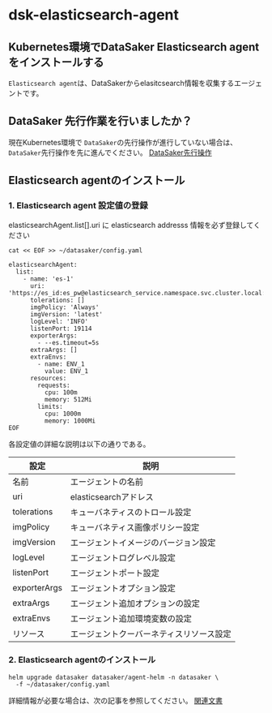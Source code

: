# dsk-elasticsearch-agent

## Kubernetes環境でDataSaker Elasticsearch agentをインストールする

`Elasticsearch agent`は、DataSakerからelasitcsearch情報を収集するエージェントです。

## DataSaker 先行作業を行いましたか？

現在Kubernetes環境で `DataSaker`の先行操作が進行していない場合は、 `DataSaker`先行操作を先に進んでください。 [DataSaker先行操作](dsk-elasticsearch-agent/ja/$%7BPREPARATION\_MANUAL\_JP%7D/)

## Elasticsearch agentのインストール

### 1. Elasticsearch agent 設定値の登録

elasticsearchAgent.list\[].uri に elasticsearch addresss 情報を必ず登録してください
```shell
cat << EOF >> ~/datasaker/config.yaml

elasticsearchAgent:
  list:
    - name: 'es-1'
      uri: 'https://es_id:es_pw@elasticsearch_service.namespace.svc.cluster.local:9200'
      tolerations: []
      imgPolicy: 'Always'
      imgVersion: 'latest'
      logLevel: 'INFO'
      listenPort: 19114
      exporterArgs:
        - --es.timeout=5s
      extraArgs: []
      extraEnvs:
        - name: ENV_1
          value: ENV_1
      resources:
        requests:
          cpu: 100m
          memory: 512Mi
        limits:
          cpu: 1000m
          memory: 1000Mi
EOF
```
各設定値の詳細な説明は以下の通りである。

|設定|説明
| ------------ | ----------------- |
|名前|エージェントの名前
| uri | elasticsearchアドレス|
| tolerations |キューバネティスのトロール設定|
| imgPolicy |キューバネティス画像ポリシー設定|
| imgVersion |エージェントイメージのバージョン設定|
| logLevel |エージェントログレベル設定|
| listenPort |エージェントポート設定|
| exporterArgs |エージェントオプション設定|
| extraArgs |エージェント追加オプションの設定|
| extraEnvs |エージェント追加環境変数の設定|
|リソース|エージェントクーバーネティスリソース設定|

### 2. Elasticsearch agentのインストール
```shell
helm upgrade datasaker datasaker/agent-helm -n datasaker \
  -f ~/datasaker/config.yaml
```
詳細情報が必要な場合は、次の記事を参照してください。 [関連文書](../../../settings/dsk-elasticsearch-agent/settings.md)